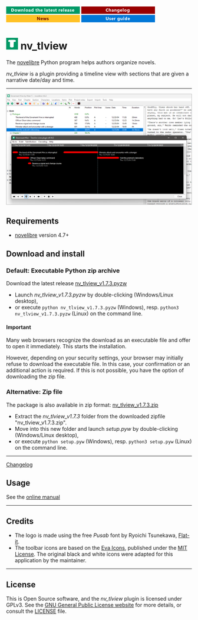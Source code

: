 [![Download the latest release](docs/img/download-button.png)](https://github.com/peter88213/nv_tlview/raw/main/dist/nv_tlview_v1.7.3.pyzw)
[![Changelog](docs/img/changelog-button.png)](docs/changelog.md)
[![News](docs/img/news-button.png)](https://github.com/peter88213/novelibre/discussions/1)
[![Online help](docs/img/help-button.png)](https://peter88213.github.io/nvhelp-en/nv_tlview/)


# ![T](icons/tLogo32.png) nv_tlview

The [novelibre](https://github.com/peter88213/novelibre/) Python program helps authors organize novels.  

*nv_tlview* is a plugin providing a timeline view with sections 
that are given a narrative date/day and time. 

---

![Screenshot](docs/Screenshots/screen01.png)

## Requirements

- [novelibre](https://github.com/peter88213/novelibre/) version 4.7+

## Download and install

### Default: Executable Python zip archive

Download the latest release [nv_tlview_v1.7.3.pyzw](https://github.com/peter88213/nv_tlview/raw/main/dist/nv_tlview_v1.7.3.pyzw)

- Launch *nv_tlview_v1.7.3.pyzw* by double-clicking (Windows/Linux desktop),
- or execute `python nv_tlview_v1.7.3.pyzw` (Windows), resp. `python3 nv_tlview_v1.7.3.pyzw` (Linux) on the command line.

#### Important

Many web browsers recognize the download as an executable file and offer to open it immediately. 
This starts the installation.

However, depending on your security settings, your browser may 
initially  refuse  to download the executable file. 
In this case, your confirmation or an additional action is required. 
If this is not possible, you have the option of downloading 
the zip file. 


### Alternative: Zip file

The package is also available in zip format: [nv_tlview_v1.7.3.zip](https://github.com/peter88213/nv_tlview/raw/main/dist/nv_tlview_v1.7.3.zip)

- Extract the *nv_tlview_v1.7.3* folder from the downloaded zipfile "nv_tlview_v1.7.3.zip".
- Move into this new folder and launch *setup.pyw* by double-clicking (Windows/Linux desktop), 
- or execute `python setup.pyw` (Windows), resp. `python3 setup.pyw` (Linux) on the command line.

---

[Changelog](docs/changelog.md)

## Usage

See the [online manual](https://peter88213.github.io/nvhelp-en/nv_tlview/)

---

## Credits

- The logo is made using the free *Pusab* font by Ryoichi Tsunekawa, [Flat-it](http://flat-it.com/).
- The toolbar icons are based on the [Eva Icons](https://akveo.github.io/eva-icons/#/), published under the [MIT License](http://www.opensource.org/licenses/mit-license.php). The original black and white icons were adapted for this application by the maintainer. 

---

## License

This is Open Source software, and the *nv_tlview* plugin is licensed under GPLv3. See the
[GNU General Public License website](https://www.gnu.org/licenses/gpl-3.0.en.html) for more
details, or consult the [LICENSE](https://github.com/peter88213/nv_tlview/blob/main/LICENSE) file.
